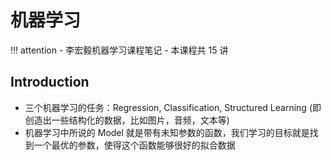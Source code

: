 # 机器学习

!!! attention
    - 李宏毅机器学习课程笔记
    - 本课程共 15 讲

## Introduction

- 三个机器学习的任务：Regression, Classification, Structured Learning (即创造出一些结构化的数据，比如图片，音频，文本等)
- 机器学习中所说的 Model 就是带有未知参数的函数，我们学习的目标就是找到一个最优的参数，使得这个函数能够很好的拟合数据


